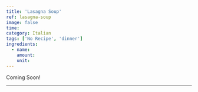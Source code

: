 ```yaml
---
title: 'Lasagna Soup'
ref: lasagna-soup
image: false
time: 
category: Italian
tags: ['No Recipe', 'dinner']
ingredients:
  - name: 
    amount: 
    unit: 
---
```


Coming Soon!

---

